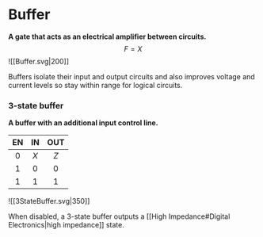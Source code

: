 # Buffer
**A gate that acts as an electrical amplifier between circuits.**
$$F=X$$
![[Buffer.svg|200]]

Buffers isolate their input and output circuits and also improves voltage and current levels so stay within range for logical circuits.

### 3-state buffer
**A buffer with an additional input control line.**

| EN  | IN  | OUT |
|:---:|:---:|:---:|
| $0$ | $X$ | $Z$ |
| $1$ | $0$ | $0$ |
| $1$ | $1$ | $1$ |

![[3StateBuffer.svg|350]]

When disabled, a 3-state buffer outputs a [[High Impedance#Digital Electronics|high impedance]] state.